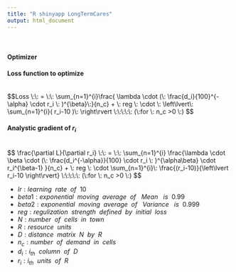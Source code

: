 ```yaml
---
title: "R shinyapp LongTermCares"
output: html_document
---
```


<style>
body {
    position: absolute;
    left: 0px;}
</style>
<br>


#### Optimizer

####  Loss function to optimize

<br>
$$Loss \:\: = \:\: \sum_{n=1}^{i}\frac{ \lambda \cdot (\: \frac{d_i}{100}^{-\alpha} \cdot r_i \: )^{\beta}\:}{n_c}  + \:  reg \: \cdot \: \left\lvert\: \sum_{n=1}^{i}( r_i-10 )\: \right\rvert \:\:\:\:\: (\:for \: n_c >0 \:) $$
<br>

####  Analystic gradient of  $r_i$

<br>
$$ \frac{\partial L}{\partial r_i} \:\: = \:\: \sum_{n=1}^{i} \frac{\lambda \cdot \beta \cdot (\: \frac{d_i^{-\alpha}}{100} \cdot r_i \: )^{\alpha\beta} \cdot r_i^{\beta-1} }{n_c} + \:  reg \: \cdot \sum_{n=1}^{i}\: \frac{(r_i-10)}{\left\lvert r_i-10  \right\rvert} \:\:\:\:\: (\:for \: n_c >0 \:) $$
<br>

+ $lr :  learning\:\: rate \:\:of \:\:10$<br>
+ $beta1 : exponential \:\: moving \:\:average \:\:of \:\:\:Mean \:\:\: is \:\: 0.99$<br>
+ $beta2 : exponential \:\: moving \:\:average\:\:of \:\: \:Variance \:\:\: is \:\: 0.999$<br>
+ $reg : regulization \:\:strength \:\:defined \:\:by \:\:initial\:\:loss$<br>
+ $N : number \:\: of  \:\:cells \:\: in \:\:town$
+ $R : resource \:\:units$
+ $D : distance \:\:matrix \:\: N \:\:by \:\: R$
+ $n_c :  number\:\: of \:\:demand \:\: in\:\: cells$<br>
+ $d_i : i_{th} \:\: column \:\:of \:\: D$<br>
+ $r_i : i_{th} \:\:units \:\:of \:\:R$<br>
